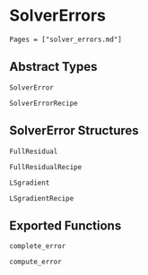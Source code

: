 # SolverErrors 
```@contents
Pages = ["solver_errors.md"]
```

## Abstract Types
```@docs
SolverError

SolverErrorRecipe
```

## SolverError Structures
```@docs    
FullResidual

FullResidualRecipe

LSgradient

LSgradientRecipe
```

## Exported Functions
```@docs
complete_error 

compute_error
```
